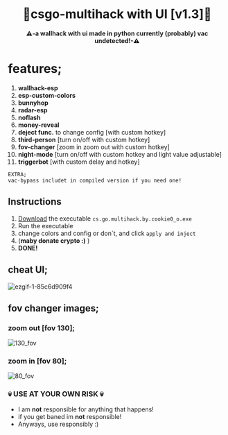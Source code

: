 <div align=center>
  
  # 💎csgo-multihack with UI [v1.3]💎
  
  **⚠️-a wallhack with ui made in python currently (probably) vac undetected!-⚠️** 
  
</div>


# features;
1.  **wallhack-esp**
2.  **esp-custom-colors**
3.  **bunnyhop**
4.  **radar-esp**
5.  **noflash**
6.  **money-reveal**
7.  **deject func.** to change config [with custom hotkey]
8.  **third-person** [turn on/off with custom hotkey]
9.  **fov-changer** [zoom in zoom out with custom hotkey]
10. **night-mode** [turn on/off with custom hotkey and light value adjustable]
11. **triggerbot** [with custom delay and hotkey]  
```
EXTRA;  
vac-bypass includet in compiled version if you need one!
```


## Instructions
1. [Download](https://github.com/cookie0o/csgo-multihack/releases/tag/v1.2) the executable `cs.go.multihack.by.cookie0_o.exe`
2. Run the executable 
3. change colors and config or don´t, and click `apply and inject`
4. (**maby donate crypto :)** )
5. **DONE!**

## cheat UI;
![ezgif-1-85c6d909f4](https://user-images.githubusercontent.com/81589649/155384144-3f3326f2-1f23-4d22-bcf9-5027300160d9.gif)

## fov changer images;
### **zoom out [fov 130];**
![130_fov](https://user-images.githubusercontent.com/81589649/154828467-64a508e4-0df8-49c7-b12a-9ea9f224e47e.png)
### **zoom in [fov 80];**
![80_fov](https://user-images.githubusercontent.com/81589649/154828473-637fabe8-4a9b-4349-a941-7e0c7353fd48.png)


### 💀 USE AT YOUR OWN RISK 💀
- I am **not** responsible for anything that happens!
- if you get baned im **not** responsible!
- Anyways, use responsibly :)
 
